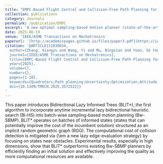```yaml
---
title: "EMPC-Based Flight Control and Collision-Free Path Planning for a Quadrotor With Unbalanced Payload"
collection: publications
category: Journals
permalink: /publication/EMPC
excerpt: 'A new optimal sampling-based motion planner (state-of-the-art)'
date: 2025-06-19
venue: 'IEEE/ASME Transactions on Mechatronics'
paperurl: '[http://academicpages.github.io/files/paper3.pdf](https://ieeexplore.ieee.org/abstract/document/11030654)'
citation: '@ARTICLE{11030654,
  author={Zhang, Xiangyu and Wang, Yi and Mu, Bingxian and Yoon, Se Young},
  journal={IEEE/ASME Transactions on Mechatronics}, 
  title={EMPC-Based Flight Control and Collision-Free Path Planning for a Quadrotor With Unbalanced Payload}, 
  year={2025},
  volume={},
  number={},
  pages={1-10},
  keywords={Quadrotors;Path planning;Uncertainty;Optimization;Attitude control;Real-time systems;Propellers;Three-dimensional displays;Trajectory;Tracking loops;3-D path planning;bidirectional guidance informed trees (BIGIT*);explicit model predictive control (EMPC);integral sliding mode control (ISMC);minimum snap trajectory generation;quadrotor},
  doi={10.1109/TMECH.2025.3572522}}
'
---
```


This paper introduces Bidirectional Lazy Informed Trees (BLIT*), the first algorithm to incorporate anytime incremental lazy bidirectional heuristic search (Bi-HS) into batch-wise sampling-based motion planning (Bw-SBMP). BLIT* operates on batches of informed states (states that can potentially improve the cost of the incumbent solution) structured as an implicit random geometric graph (RGG). The computational cost of collision detection is mitigated via {\em a new lazy edge-evaluation strategy} by focusing  on states near obstacles. Experimental results, especially in high dimensions, show that BLIT* outperforms existing Bw-SBMP planners by efficiently finding an initial solution and effectively improving the quality as more computational resources are available.
